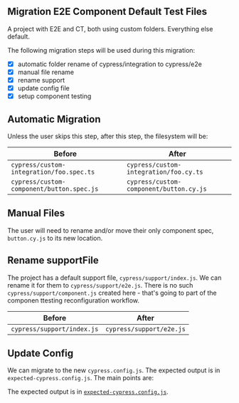 ## Migration E2E Component Default Test Files

A project with E2E and CT, both using custom folders. Everything else default.

The following migration steps will be used during this migration:

- [x] automatic folder rename of cypress/integration to cypress/e2e
- [x] manual file rename
- [x] rename support
- [x] update config file
- [x] setup component testing

## Automatic Migration

Unless the user skips this step, after this step, the filesystem will be:

| Before | After|
|---|---|
| `cypress/custom-integration/foo.spec.ts` | `cypress/custom-integration/foo.cy.ts` |
| `cypress/custom-component/button.spec.js` | `cypress/custom-component/button.cy.js` |

## Manual Files

The user will need to rename and/or move their only component spec, `button.cy.js` to its new location.

## Rename supportFile

The project has a default support file, `cypress/support/index.js`. We can rename it for them to `cypress/support/e2e.js`. There is no such `cypress/support/component.js` created here - that's going to part of the componen ttesting reconfiguration workflow.

| Before | After|
|---|---|
| `cypress/support/index.js` | `cypress/support/e2e.js` |

## Update Config

We can migrate to the new `cypress.config.js`. The expected output is in `expected-cypress.config.js`. The main points are:

The expected output is in [`expected-cypress.config.js`](./expected-cypress.config.js).